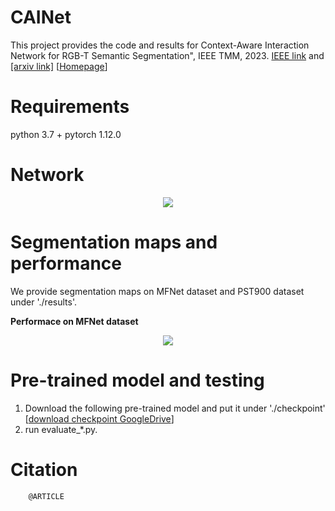 # CAINet 
  This project provides the code and results for Context-Aware Interaction Network for RGB-T Semantic Segmentation", IEEE TMM, 2023. [IEEE link](https://iee) and [[arxiv link]](h) [[Homepage](https://github.com/YingLv1106/CAINet)]

# Requirements
  python 3.7 + pytorch 1.12.0

# Network

   <div align=center>
   <img src="https://github.com/YingLv1106/CAINet/tree/main/image/cainet.png">
   </div> 

# Segmentation maps and performance

   We provide segmentation maps on MFNet dataset and PST900 dataset under './results'.

   **Performace on MFNet dataset**

   <div align=center>
   <img src="https://github.com/YingLv1106/CAINet/tree/main/image/result.jpg">
   </div>




# Pre-trained model and testing
1. Download the following pre-trained model and put it under './checkpoint' [[download checkpoint GoogleDrive](https://drive.google.com/drive/folders/1dX7frPekYnw1nR9rwnbwZkcdC6Zj2gLT?usp=drive_link)]
2. run evaluate_*.py.


# Citation
        @ARTICLE


​                

